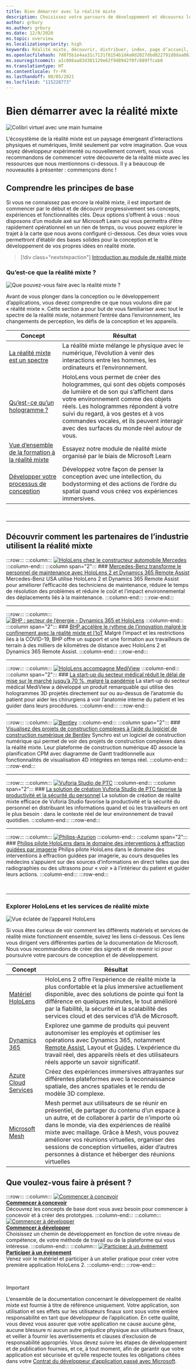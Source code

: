 ```yaml
---
title: Bien démarrer avec la réalité mixte
description: Choisissez votre parcours de développement et découvrez les principes de base de la théorie, du développement et des cas d’utilisation courants de la réalité mixte.
author: grbury
ms.author: grbury
ms.date: 12/9/2020
ms.topic: overview
ms.localizationpriority: high
keywords: Réalité mixte, découvrir, distribuer, index, page d’accueil, conception, développement, tutoriels, exemples d’applications, principes fondamentaux, études de cas, ressources, procédures HoloLens, projets open source, casque de réalité mixte, casque de réalité mixte, casque de réalité virtuelle
ms.openlocfilehash: 7d875b1e4aa31c7131f8154b1d4a0d2027dbd022791d8daa06169aa0fcb51b55
ms.sourcegitcommit: a1c086aa83d381129e62f9d8942f0fc889ffcab0
ms.translationtype: HT
ms.contentlocale: fr-FR
ms.lasthandoff: 08/05/2021
ms.locfileid: "115228773"
---
```

# <a name="get-started-with-mixed-reality"></a>Bien démarrer avec la réalité mixte

![Colibri virtuel avec une main humaine](images/01_MixedReality.png)

L’écosystème de la réalité mixte est un paysage émergeant d’interactions physiques et numériques, limité seulement par votre imagination. Que vous soyez développeur expérimenté ou nouvellement converti, nous vous recommandons de commencer votre découverte de la réalité mixte avec les ressources que nous mentionnons ci-dessous. Il y a beaucoup de nouveautés à présenter : commençons donc ! 

## <a name="understand-the-basics"></a>Comprendre les principes de base

Si vous ne connaissez pas encore la réalité mixte, il est important de commencer par le début et de découvrir progressivement ses concepts, expériences et fonctionnalités clés. Deux options s’offrent à vous : nous disposons d’un module axé sur Microsoft Learn qui vous permettra d’être rapidement opérationnel en un rien de temps, ou vous pouvez explorer le trajet à la carte que nous avons configuré ci-dessous. Ces deux voies vous permettront d’établir des bases solides pour la conception et le développement de vos propres idées en réalité mixte.

> [!div class="nextstepaction"]
> [Introduction au module de réalité mixte](/learn/modules/intro-to-mixed-reality)

### <a name="what-is-mixed-reality"></a>Qu’est-ce que la réalité mixte ?

![Que pouvez-vous faire avec la réalité mixte ?](images/HLS19_remoteAssistHologram_001.jpg)

Avant de vous plonger dans la conception ou le développement d’applications, vous devez comprendre ce que nous voulons dire par « réalité mixte ». Cette section a pour but de vous familiariser avec tout le spectre de la réalité mixte, notamment l’entrée dans l’environnement, les changements de perception, les défis de la conception et les appareils. 

|  Concept  |  Résultat  |
| --- | --- |
| [La réalité mixte est un spectre](../discover/mixed-reality.md) | La réalité mixte mélange le physique avec le numérique, l’évolution à venir des interactions entre les hommes, les ordinateurs et l’environnement. |
| [Qu’est-ce qu’un hologramme ?](../discover/hologram.md) | HoloLens vous permet de créer des hologrammes, qui sont des objets composés de lumière et de son qui s’affichent dans votre environnement comme des objets réels. Les hologrammes répondent à votre suivi du regard, à vos gestes et à vos commandes vocales, et ils peuvent interagir avec des surfaces du monde réel autour de vous. |
| [Vue d’ensemble de la formation à la réalité mixte](mr-learning-overview.md#general-modules) | Essayez notre module de réalité mixte organisé par le biais de Microsoft Learn |
| [Développer votre processus de conception](../discover/case-study-expanding-the-design-process-for-mixed-reality.md) | Développez votre façon de penser la conception avec une intellection, du bodystorming et des actions de l’ordre du spatial quand vous créez vos expériences immersives.  |

<br>

---

## <a name="see-how-industry-partners-are-using-mixed-reality"></a>Découvrir comment les partenaires de l’industrie utilisent la réalité mixte

:::row:::
    :::column:::
       [![HoloLens chez le constructeur automobile Mercedes](images/mercedes.png)](https://customers.microsoft.com/story/839709-mercedes-benz-automotive-holoLens-en-usa)
    :::column-end:::
    :::column span="2":::
        ### <a name="mercedes-benz-is-transforming-the-service-workforce-with-hololens-2-and-dynamics-365-remote-assist"></a>[Mercedes-Benz transforme le personnel de maintenance avec HoloLens 2 et Dynamics 365 Remote Assist](https://customers.microsoft.com/story/839709-mercedes-benz-automotive-holoLens-en-usa)
        Mercedes-Benz USA utilise HoloLens 2 et Dynamics 365 Remote Assist pour améliorer l’efficacité des techniciens de maintenance, réduire le temps de résolution des problèmes et réduire le coût et l’impact environnemental des déplacements liés à la maintenance.
    :::column-end:::
:::row-end:::

---

:::row:::
    :::column:::
       [![BHP : secteur de l’énergie - Dynamics 365 et HoloLens](images/bhp.png)](https://customers.microsoft.com/story/850776-bhp-energy-dynamics-365-hololens)
    :::column-end:::
    :::column span="2":::
        ### <a name="bhp-increases-the-pace-of-innovation-despite-lockdown-with-mixed-reality-and-iot"></a>[BHP accélère le rythme de l’innovation malgré le confinement avec la réalité mixte et l’IoT](https://customers.microsoft.com/story/850776-bhp-energy-dynamics-365-hololens)
        Malgré l’impact et les restrictions liés à la COVID-19, BHP offre un support et une formation aux travailleurs de terrain à des milliers de kilomètres de distance avec HoloLens 2 et Dynamics 365 Remote Assist.
    :::column-end:::
:::row-end:::

---

:::row:::
    :::column:::
       [![HoloLens accompagne MediView](images/mediview.jpeg)](https://customers.microsoft.com/story/848966-mediview-mcs-story)
    :::column-end:::
    :::column span="2":::
        ### <a name="healthcare-startup-cuts-time-to-market-by-up-to-70-despite-pandemic"></a>[La start-up du secteur médical réduit le délai de mise sur le marché jusqu’à 70 %, malgré la pandémie](https://customers.microsoft.com/story/848966-mediview-mcs-story)
        La start-up du secteur médical MediView a développé un produit remarquable qui utilise des hologrammes 3D projetés directement sur ou au-dessus de l’anatomie du patient pour aider les chirurgiens à voir l’anatomie interne du patient et les guider dans leurs procédures.
    :::column-end:::
:::row-end:::

---

:::row:::
    :::column:::
       [![Bentley](images/Bentley-Synchro1.jpg)](https://binged.it/31AR3kP)
    :::column-end:::
    :::column span="2":::
        ### <a name="view-complex-construction-projects-with-bentleys-digital-construction-software"></a>[Visualisez des projets de construction complexes à l’aide du logiciel de construction numérique de Bentley](https://binged.it/31AR3kP)
        Synchro est un logiciel de construction numérique qui permet de voir des projets de construction complexes dans la réalité mixte. Leur plateforme de construction numérique 4D associe la planification CPM avec diagramme de Gantt traditionnelle aux fonctionnalités de visualisation 4D intégrées en temps réel.
    :::column-end:::
:::row-end:::

---

:::row:::
    :::column:::
       [![Vuforia Studio de PTC](images/PTC-Vuforia-Studio1.jpg)](https://binged.it/31ARrjh)
    :::column-end:::
    :::column span="2":::
        ### <a name="ptcs-vuforia-studio-authoring-solution-promotes-workforce-productivity-and-safety"></a>[La solution de création Vuforia Studio de PTC favorise la productivité et la sécurité du personnel](https://binged.it/31ARrjh)
        La solution de création de réalité mixte efficace de Vuforia Studio favorise la productivité et la sécurité du personnel en distribuant les informations quand et où les travailleurs en ont le plus besoin : dans le contexte réel de leur environnement de travail quotidien.
    :::column-end:::
:::row-end:::

---

:::row:::
    :::column:::
       [![Philips-Azurion](images/Philips-Azurion1.jpg)](https://binged.it/31B1RiR)
    :::column-end:::
    :::column span="2":::
        ### <a name="philips-is-piloting-hololens-in-the-domain-of-image-guided-invasive-procedures"></a>[Philips pilote HoloLens dans le domaine des interventions à effraction guidées par imagerie](https://binged.it/31B1RiR)
        Philips pilote HoloLens dans le domaine des interventions à effraction guidées par imagerie, au cours desquelles les médecins s’appuient sur des sources d’informations en direct telles que des radiographies ou des ultrasons pour « voir » à l’intérieur du patient et guider leurs actions.
    :::column-end:::
:::row-end:::

<br>

---

### <a name="explore-hololens-and-mixed-reality-services"></a>Explorer HoloLens et les services de réalité mixte

![Vue éclatée de l’appareil HoloLens](images/HoloLens2_ExplodedView_8k.png)

Si vous êtes curieux de voir comment les différents matériels et services de réalité mixte fonctionnent ensemble, suivez les liens ci-dessous. Ces liens vous dirigent vers différentes parties de la documentation de Microsoft. Nous vous recommandons de créer des signets et de revenir ici pour poursuivre votre parcours de conception et de développement.

|  Concept  |  Résultat  |
| --- | --- |
| [Matériel HoloLens](https://www.microsoft.com//hololens/hardware) | HoloLens 2 offre l’expérience de réalité mixte la plus confortable et la plus immersive actuellement disponible, avec des solutions de pointe qui font la différence en quelques minutes, le tout amélioré par la fiabilité, la sécurité et la scalabilité des services cloud et des services d’IA de Microsoft. |
| [Dynamics 365](https://dynamics.microsoft.com/mixed-reality/overview/) | Explorez une gamme de produits qui peuvent autonomiser les employés et optimiser les opérations avec Dynamics 365, notamment [Remote Assist](/dynamics365/mixed-reality/remote-assist/ra-overview), Layout et [Guides](/dynamics365/mixed-reality/guides/). L’expérience du travail réel, des appareils réels et des utilisateurs réels apporte un savoir significatif. |
| [Azure Cloud Services](../develop/mixed-reality-cloud-services.md) | Créez des expériences immersives attrayantes sur différentes plateformes avec la reconnaissance spatiale, des ancres spatiales et le rendu de modèle 3D complexe. |
| [Microsoft Mesh](/mesh/overview) | Mesh permet aux utilisateurs de se réunir en présentiel, de partager du contenu d’un espace à un autre, et de collaborer à partir de n’importe où dans le monde, via des expériences de réalité mixte avec maillage. Grâce à Mesh, vous pouvez améliorer vos réunions virtuelles, organiser des sessions de conception virtuelles, aider d’autres personnes à distance et héberger des réunions virtuelles |

## <a name="what-would-you-like-to-do-next"></a>Que voulez-vous faire à présent ?

:::row:::
    :::column:::
        [![Commencer à concevoir](images/icon-design.png)](../design/design.md)<br>
        **[Commencer à concevoir](../design/design.md)**<br>
        Découvrez les concepts de base dont vous avez besoin pour commencer à concevoir et à créer des prototypes.
    :::column-end:::
    :::column:::
        [![Commencer à développer](images/icon-developer.png)](../develop/development.md)<br>
        **[Commencer à développer](../develop/development.md)**<br>
        Choisissez un chemin de développement en fonction de votre niveau de compétence, de votre méthode de travail ou de la plateforme qui vous intéresse.
    :::column-end:::
    :::column:::
        [![Participer à un événement](images/icon-calendar.jpg)](../whats-new/sf-academy-events.md)<br>
        **[Participer à un événement](../whats-new/sf-academy-events.md)**<br>
        Venez voir le matériel et participer à un atelier pratique pour créer votre première application HoloLens 2.
    :::column-end:::
:::row-end:::

<br>

>[!IMPORTANT]
>L’ensemble de la documentation concernant le développement de réalité mixte est fournie à titre de référence uniquement. Votre application, son utilisation et ses effets sur les utilisateurs finaux sont sous votre entière responsabilité en tant que développeur de l’application. En cette qualité, vous devez vous assurer que votre application ne cause aucune gêne, aucune blessure ni aucun autre préjudice physique aux utilisateurs finaux, et veiller à fournir les avertissements et clauses d’exclusion de responsabilité appropriés. Vous devez suivre les étapes de développement et de publication fournies, et ce, à tout moment, afin de garantir que votre application est sécurisée et qu’elle respecte toutes les obligations citées dans votre [Contrat du développeur d’application passé avec Microsoft](/legal/windows/agreements/app-developer-agreement).
